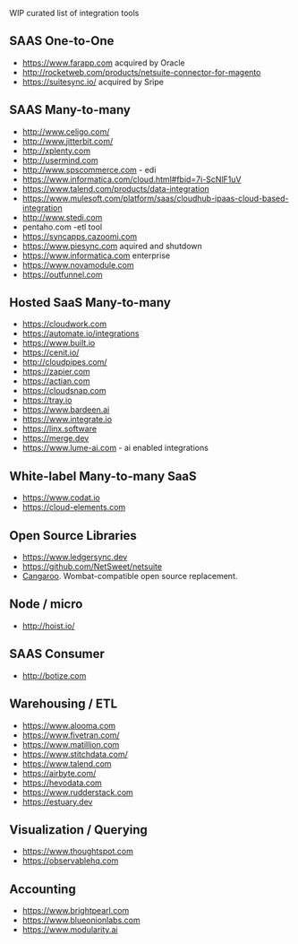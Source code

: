 WIP curated list of integration tools

## SAAS One-to-One

* https://www.farapp.com acquired by Oracle
* http://rocketweb.com/products/netsuite-connector-for-magento
* https://suitesync.io/ acquired by Sripe

## SAAS Many-to-many

* http://www.celigo.com/
* http://www.jitterbit.com/
* http://xplenty.com
* http://usermind.com
* http://www.spscommerce.com - edi
* https://www.informatica.com/cloud.html#fbid=7i-ScNlF1uV
* https://www.talend.com/products/data-integration
* https://www.mulesoft.com/platform/saas/cloudhub-ipaas-cloud-based-integration
* http://www.stedi.com
* pentaho.com -etl tool
* https://syncapps.cazoomi.com
* https://www.piesync.com aquired and shutdown
* https://www.informatica.com enterprise
* https://www.novamodule.com
* https://outfunnel.com

## Hosted SaaS Many-to-many

* https://cloudwork.com
* https://automate.io/integrations
* https://www.built.io
* https://cenit.io/
* http://cloudpipes.com/
* https://zapier.com
* https://actian.com
* https://cloudsnap.com
* https://tray.io
* https://www.bardeen.ai
* https://www.integrate.io
* https://linx.software
* https://merge.dev
* https://www.lume-ai.com - ai enabled integrations

## White-label Many-to-many SaaS

* https://www.codat.io
* https://cloud-elements.com

## Open Source Libraries

* https://www.ledgersync.dev
* https://github.com/NetSweet/netsuite
* [Cangaroo](https://github.com/nebulab/cangaroo). Wombat-compatible open source replacement.

## Node / micro

* http://hoist.io/

## SAAS Consumer

* http://botize.com

## Warehousing / ETL

* https://www.alooma.com
* https://www.fivetran.com/
* https://www.matillion.com
* https://www.stitchdata.com/
* https://www.talend.com
* https://airbyte.com/
* https://hevodata.com
* https://www.rudderstack.com
* https://estuary.dev

## Visualization / Querying

* https://www.thoughtspot.com
* https://observablehq.com


## Accounting

* https://www.brightpearl.com
* https://www.blueonionlabs.com
* https://www.modularity.ai
